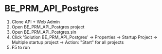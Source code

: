 # BE_PRM_API_Postgres
1. Clone API + Web Admin 
2. Open BE_PRM_API_Postgres project
3. Open BE_PRM_API_Postgres.sln
4. Click 'Solution BE_PRM_API_Postgres' -> Properties -> Startup Project -> Multiple startup project -> Action: "Start" for all projects
5. F5 to run 
